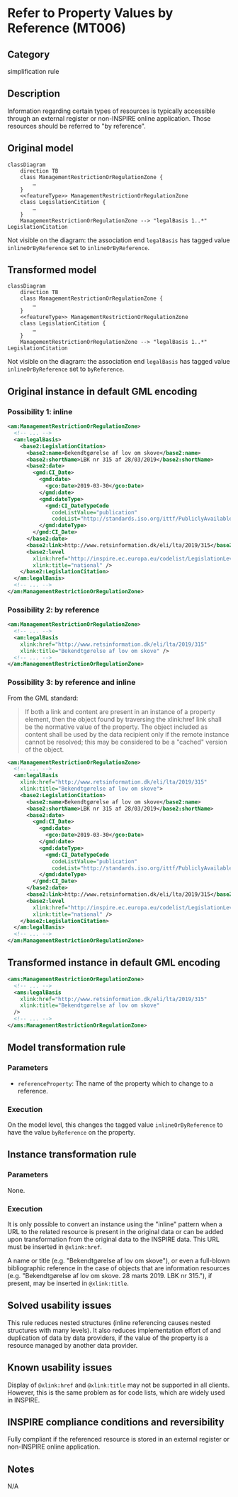 # Refer to Property Values by Reference (MT006)

## Category

simplification rule

## Description

Information regarding certain types of resources is typically accessible through an external register or non-INSPIRE online application. Those resources should be referred to "by reference".

## Original model

```mermaid
classDiagram
    direction TB
    class ManagementRestrictionOrRegulationZone {
        …
    }
    <<featureType>> ManagementRestrictionOrRegulationZone
    class LegislationCitation {
        …
    }
    ManagementRestrictionOrRegulationZone --> "legalBasis 1..*" LegislationCitation
```

Not visible on the diagram: the association end `legalBasis` has tagged value `inlineOrByReference` set to `inlineOrByReference`.

## Transformed model

```mermaid
classDiagram
    direction TB
    class ManagementRestrictionOrRegulationZone {
        …
    }
    <<featureType>> ManagementRestrictionOrRegulationZone
    class LegislationCitation {
        …
    }
    ManagementRestrictionOrRegulationZone --> "legalBasis 1..*" LegislationCitation
```

Not visible on the diagram: the association end `legalBasis` has tagged value `inlineOrByReference` set to `byReference`.

## Original instance in default GML encoding

### Possibility 1: inline

```xml
<am:ManagementRestrictionOrRegulationZone>
  <!-- ... -->
  <am:legalBasis>
    <base2:LegislationCitation>
      <base2:name>Bekendtgørelse af lov om skove</base2:name>
      <base2:shortName>LBK nr 315 af 28/03/2019</base2:shortName>
      <base2:date>
        <gmd:CI_Date>
          <gmd:date>
            <gco:Date>2019-03-30</gco:Date>
          </gmd:date>
          <gmd:dateType>
            <gmd:CI_DateTypeCode
              codeListValue="publication"
			  codeList="http://standards.iso.org/ittf/PubliclyAvailableStandards/ISO_19139_Schemas/resources/codelist/ML_gmxCodelists.xml#CI_DateTypeCode" />
          </gmd:dateType>
        </gmd:CI_Date>
      </base2:date>
      <base2:link>http://www.retsinformation.dk/eli/lta/2019/315</base2:link>
      <base2:level
        xlink:href="http://inspire.ec.europa.eu/codelist/LegislationLevelValue/national"
        xlink:title="national" />
    </base2:LegislationCitation>
  </am:legalBasis>
  <!-- ... -->
</am:ManagementRestrictionOrRegulationZone>
```

### Possibility 2: by reference

```xml
<am:ManagementRestrictionOrRegulationZone>
  <!-- ... -->
  <am:legalBasis
    xlink:href="http://www.retsinformation.dk/eli/lta/2019/315"
    xlink:title="Bekendtgørelse af lov om skove" />
  <!-- ... -->
</am:ManagementRestrictionOrRegulationZone>
```

### Possibility 3: by reference and inline

From the GML standard:

> If both a link and content are present in an instance of a property element, then the object found by traversing the xlink:href link shall be the normative value of the property. The object included as content shall be used by the data recipient only if the remote instance cannot be resolved; this may be considered to be a "cached" version of the object.

```xml
<am:ManagementRestrictionOrRegulationZone>
  <!-- ... -->
  <am:legalBasis
    xlink:href="http://www.retsinformation.dk/eli/lta/2019/315"
    xlink:title="Bekendtgørelse af lov om skove">
    <base2:LegislationCitation>
      <base2:name>Bekendtgørelse af lov om skove</base2:name>
      <base2:shortName>LBK nr 315 af 28/03/2019</base2:shortName>
      <base2:date>
        <gmd:CI_Date>
          <gmd:date>
            <gco:Date>2019-03-30</gco:Date>
          </gmd:date>
          <gmd:dateType>
            <gmd:CI_DateTypeCode
              codeListValue="publication"
              codeList="http://standards.iso.org/ittf/PubliclyAvailableStandards/ISO_19139_Schemas/resources/codelist/ML_gmxCodelists.xml#CI_DateTypeCode" />
          </gmd:dateType>
        </gmd:CI_Date>
      </base2:date>
      <base2:link>http://www.retsinformation.dk/eli/lta/2019/315</base2:link>
      <base2:level
        xlink:href="http://inspire.ec.europa.eu/codelist/LegislationLevelValue/national"
        xlink:title="national" />
    </base2:LegislationCitation>
  </am:legalBasis>
  <!-- ... -->
</am:ManagementRestrictionOrRegulationZone>
```

## Transformed instance in default GML encoding

```xml
<ams:ManagementRestrictionOrRegulationZone>
  <!-- ... -->
  <ams:legalBasis
    xlink:href="http://www.retsinformation.dk/eli/lta/2019/315"
    xlink:title="Bekendtgørelse af lov om skove"
  />
  <!-- ... -->
</ams:ManagementRestrictionOrRegulationZone>
```

## Model transformation rule

### Parameters

- `referenceProperty`: The name of the property which to change to a
  reference.

### Execution

On the model level, this changes the tagged value `inlineOrByReference`
to have the value `byReference` on the property.

## Instance transformation rule

### Parameters

None.

### Execution

It is only possible to convert an instance using the "inline" pattern
when a URL to the related resource is present in the original data or
can be added upon transformation from the original data to the INSPIRE
data. This URL must be inserted in `@xlink:href`.

A name or title (e.g. "Bekendtgørelse af lov om skove"), or even a
full-blown bibliographic reference in the case of objects that are
information resources (e.g. "Bekendtgørelse af lov om skove. 28 marts
2019. LBK nr 315."), if present, may be inserted in `@xlink:title`.

## Solved usability issues

This rule reduces nested structures (inline referencing causes nested structures with many levels). It also reduces implementation effort of and duplication of data by data providers, if the value of the property is a resource managed by another data provider.

## Known usability issues

Display of `@xlink:href` and `@xlink:title` may not be supported in all
clients. However, this is the same problem as for code lists, which are
widely used in INSPIRE.

## INSPIRE compliance conditions and reversibility

Fully compliant if the referenced resource is stored in an external register or non-INSPIRE online application.

## Notes

N/A